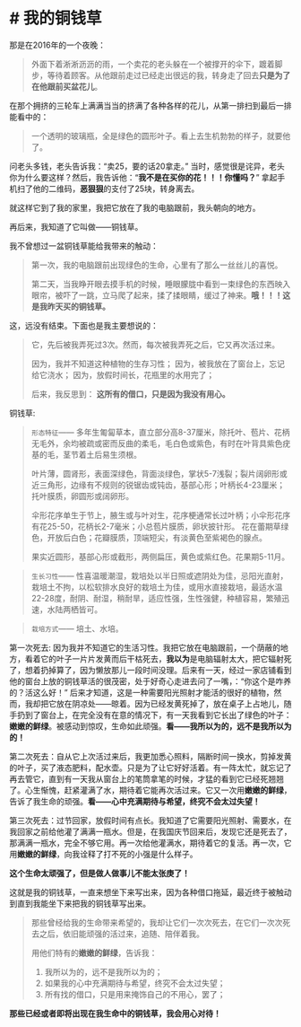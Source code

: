 # # 我的铜钱草

那是在2016年的一个夜晚：
> 外面下着淅淅沥沥的雨，一个卖花的老头躲在一个被撑开的伞下，踱着脚步，等待着顾客。从他跟前走过已经走出很远的我，转身走了回去**只是为了在他跟前买盆花儿**。

在那个拥挤的三轮车上满满当当的挤满了各种各样的花儿，从第一排扫到最后一排能看中的：
> 一个透明的玻璃瓶，全是绿色的圆形叶子。看上去生机勃勃的样子，就要他了。

问老头多钱，老头告诉我：“卖25，要的话20拿走。”
当时，感觉很是诧异，老头你为什么要这样？然后，我告诉他：“**我不是在买你的花！！！你懂吗？**” 拿起手机扫了他的二维码，**恶狠狠**的支付了25块，转身离去。

就这样它到了我的家里，我把它放在了我的电脑跟前，我头朝向的地方。

再后来，我知道了它叫做——铜钱草。

我不曾想过一盆铜钱草能给我带来的触动：
> 第一次，我的电脑跟前出现绿色的生命，心里有了那么一丝丝儿的喜悦。
> 
> 第二天，当我睁开眼去摸手机的时候，睡眼朦胧中看到一束绿色的东西映入眼帘，被吓了一跳，立马爬了起来，揉了揉眼睛，缓过了神来。**哦！！！这是我昨天买的铜钱草。**

这，远没有结束。下面也是我主要想说的：
> 它，先后被我弄死过3次。然而，每次被我弄死之后，它又再次活过来。
> 
> 因为，我并不知道这种植物的生存习性；
> 因为，被我放在了窗台上，忘记给它浇水；
> 因为，放假时间长，花瓶里的水用完了；
> 
> 后来，我反思到： **这所有的借口，只是因为我没有用心。**

铜钱草:
> `形态特征`—— 多年生匍匐草本，直立部分高8-37厘米，除托叶、苞片、花柄无毛外，余均被疏或密而反曲的柔毛，毛白色或紫色，有时在叶背具紫色疣基的毛，茎节着土后易生须根。
> 
> 叶片薄，圆肾形，表面深绿色，背面淡绿色，掌状5-7浅裂；裂片阔卵形或近三角形，边缘有不规则的锐锯齿或钝齿，基部心形；叶柄长4-23厘米；托叶膜质，卵圆形或阔卵形。
> 
> 伞形花序单生于节上，腋生或与叶对生，花序梗通常长过叶柄；小伞形花序有花25-50，花柄长2-7毫米；小总苞片膜质，卵状披针形。
> 花在蕾期草绿色，开放后白色；花瓣膜质，顶端短尖，有淡黄色至紫褐色的腺点。
> 
> 果实近圆形，基部心形或截形，两侧扁压，黄色或紫红色。花果期5-11月。

> `生长习性`—— 性喜温暖潮湿，栽培处以半日照或遮阴处为佳，忌阳光直射，栽培土不拘，以松软排水良好的栽培土为佳，或用水直接栽培，最适水温22-28度，耐阴、耐湿，稍耐旱，适应性强，生性强健，种植容易，繁殖迅速，水陆两栖皆可。

> `栽培方式`—— 培土、水培。

第一次死去: 因为我并不知道它的生活习性。我把它放在电脑跟前，一个荫蔽的地方，看着它的叶子一片片发黄而后干枯死去，**我以为**是电脑辐射太大，把它辐射死了，想着扔掉算了，因为懒放那儿一段时间没理。后来有一天，经过一家店铺看到他的窗台上放的铜钱草活的很茂密，处于好奇心走进去问了一嘴，：“你这个是咋养的？活这么好！” 后来才知道，这是一种需要阳光照射才能活的很好的植物，然而，我却把它放在阴凉处——晾着。因为已经发黄死掉了，放在桌子上占地儿，随手扔到了窗台上，在完全没有在意的情况下，有一天我看到它长出了绿色的叶子：**嫩嫩的鲜绿**。被感动到惊叹，生命如此顽强。**看——我所以为的，远不是我所以为的！**

第二次死去：自从它上次活过来后，我更加悉心照料，隔断时间一换水，剪掉发黄的叶子，买了液态肥料，配水壶。只是为了让它好好活着。有一阵太忙，就忘记了再去管它，直到有一天我从窗台上的笔筒拿笔的时候，才猛的看到它已经死翘翘了。心生惭愧，赶紧灌满了水，期待着它能再次活过来。它又一次用**嫩嫩的鲜绿**，告诉了我生命的顽强。**看——心中充满期待与希望，终究不会太过失望！**

第三次死去：过节回家，放假时间有点长。我知道了它需要阳光照射、需要水，在我回家之前给他灌了满满一瓶水。但是，在我国庆节回来后，发现它还是死去了，那满满一瓶水，完全不够它用。再一次给他灌满水，期待着它的复活。再一次，它用**嫩嫩的鲜绿**，向我诠释了打不死的小强是什么样子。

**这个生命太顽强了，但是做人做事儿不能太张庚了！**

这就是我的铜钱草，一直来想坐下来写出来，因为各种借口拖延，最近终于被触动到直到我能坐下来把我的铜钱草写出来。

> 那些曾经给我的生命带来希望的，我却让它们一次次死去，在它们一次次死去之后，依旧能顽强的活过来，追随、陪伴着我。
> 
> 用他们特有的**嫩嫩的鲜绿**，告诉我：
> 1. 我所以为的，远不是我所以为的；
> 2. 如果我的心中充满期待与希望，终究不会太过失望；
> 3. 所有找的借口，只是用来掩饰自己的不用心，罢了；

**那些已经或者即将出现在我生命中的铜钱草，我会用心对待！**














